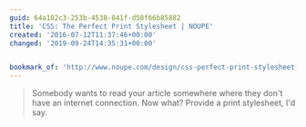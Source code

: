 ```yaml
---
guid: 64a182c3-253b-4538-841f-d58f66b85882
title: 'CSS: The Perfect Print Stylesheet | NOUPE'
created: '2016-07-12T11:37:46+00:00'
changed: '2019-09-24T14:35:31+00:00'


bookmark_of: 'http://www.noupe.com/design/css-perfect-print-stylesheet-98272.html'
---
```



<blockquote>Somebody wants to read your article somewhere where they don't have an internet connection. Now what? Provide a print stylesheet, I'd say.</blockquote>
